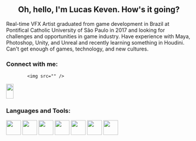 <h2 align="center">
  Oh, hello, I'm Lucas Keven. How's it going?
</h1>

<p>Real-time VFX Artist graduated from game development in Brazil at Pontifical Catholic University of São Paulo in 2017 and looking for challenges and opportunities in game industry. Have experience with Maya, Photoshop, Unity, and Unreal and recently learning something in Houdini. Can't get enough of games, technology, and new cultures.
</p>

### Connect with me:

            <img src="" />
          


<div>
  
<a href="https://twitter.com/Lucas_Keven_VFX" target="_blank"><img src="https://cdn.jsdelivr.net/gh/devicons/devicon/icons/twitter/twitter-original.svg" width="20" height="40" target="_blank"></a>

  
  
</div>

### Languages and Tools:
<img src="https://cdn.jsdelivr.net/gh/devicons/devicon/icons/photoshop/photoshop-plain.svg" width="40" height="40"/> <img src="https://cdn.jsdelivr.net/gh/devicons/devicon/icons/illustrator/illustrator-plain.svg" width="40" height="40"/> <img src="https://cdn.jsdelivr.net/gh/devicons/devicon/icons/aftereffects/aftereffects-original.svg" width="40" height="40"/> <img src="https://cdn.jsdelivr.net/gh/devicons/devicon/icons/premierepro/premierepro-plain.svg" width="40" height="40"/> <img src="https://cdn.jsdelivr.net/gh/devicons/devicon/icons/unity/unity-original.svg" width="40" height="40"/> <img src="https://cdn.jsdelivr.net/gh/devicons/devicon/icons/unrealengine/unrealengine-original.svg" width="40" height="40"/> <img src="https://cdn.jsdelivr.net/gh/devicons/devicon/icons/wordpress/wordpress-plain.svg" width="40" height="40"/>

